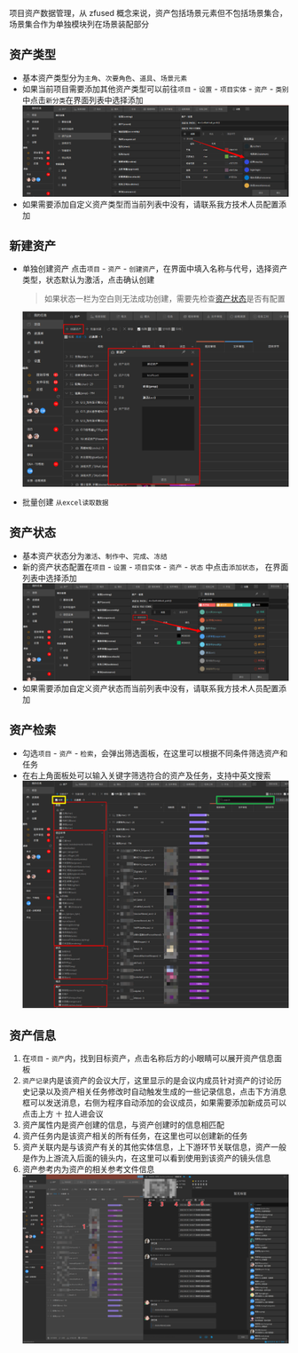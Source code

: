 项目资产数据管理，从 zfused 概念来说，资产包括场景元素但不包括场景集合，场景集合作为单独模块列在场景装配部分

## 资产类型
+ 基本资产类型分为`主角`、`次要角色`、`道具`、`场景元素` 
+ 如果当前项目需要添加其他资产类型可以前往`项目` - `设置` - `项目实体` - `资产` - `类别`中点击`新分类`在界面列表中选择添加
    ![](../images/project/asset/asset_type.png ':size=700')  
+ 如果需要添加自定义资产类型而当前列表中没有，请联系我方技术人员配置添加

## 新建资产
- 单独创建资产
  点击`项目` - `资产` - `创建资产`，在界面中填入名称与代号，选择资产类型，状态默认为激活，点击确认创建
  > 如果状态一栏为空白则无法成功创建，需要先检查[资产状态](#资产状态)是否有配置

  ![](../images/project/asset/asset_create.png ':size=700')

- 批量创建 `从excel读取数据`

## 资产状态
+ 基本资产状态分为`激活`、`制作中`、`完成`、`冻结` 
+ 新的资产状态配置在`项目` - `设置` - `项目实体` - `资产` - `状态` 中点击`添加状态`， 在界面列表中选择添加
  ![](../images/project/asset/asset_status.png ':size=700')
+ 如果需要添加自定义资产状态而当前列表中没有，请联系我方技术人员配置添加

## 资产检索
+ 勾选`项目` - `资产` - `检索`，会弹出筛选面板，在这里可以根据不同条件筛选资产和任务
+ 在右上角面板处可以输入关键字筛选符合的资产及任务，支持中英文搜索
![](../images/project/asset/asset_filter.png)
  
## 资产信息
1. 在`项目` - `资产`内，找到目标资产，点击名称后方的小眼睛可以展开资产信息面板 
2. `资产记录`内是该资产的会议大厅，这里显示的是会议内成员针对资产的讨论历史记录以及资产相关任务修改时自动触发生成的一些记录信息，点击下方消息框可以发送消息，右侧为程序自动添加的会议成员，如果需要添加新成员可以点击上方 `十` 拉人进会议
3. 资产属性内是资产创建的信息，与资产创建时的信息相匹配
4. 资产任务内是该资产相关的所有任务，在这里也可以创建新的任务
5. 资产关联内是与该资产有关的其他实体信息，上下游环节关联信息，资产一般是作为上游流入后面的镜头内，在这里可以看到使用到该资产的镜头信息
6. 资产参考内为资产的相关参考文件信息
![](../images/project/asset/asset_info.png)